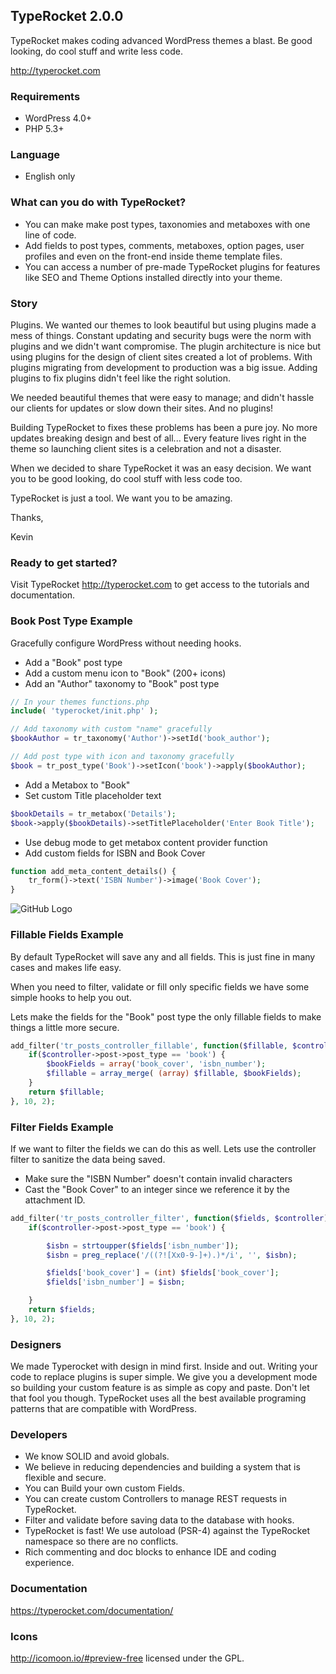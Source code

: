 ## TypeRocket 2.0.0
TypeRocket makes coding advanced WordPress themes a blast. Be good looking, do cool stuff and write less code.

http://typerocket.com

### Requirements

- WordPress 4.0+
- PHP 5.3+

### Language

- English only

### What can you do with TypeRocket?

- You can make make post types, taxonomies and metaboxes with one line of code.
- Add fields to post types, comments, metaboxes, option pages, user profiles and even on the front-end inside theme template files.
- You can access a number of pre-made TypeRocket plugins for features like SEO and Theme Options installed directly into your theme.

### Story

Plugins. We wanted our themes to look beautiful but using plugins made a mess of things. Constant updating and security bugs were the norm with plugins and we didn't want compromise. The plugin architecture is nice but using plugins for the design of client sites created a lot of problems. With plugins migrating from development to production was a big issue. Adding plugins to fix plugins didn't feel like the right solution.

We needed beautiful themes that were easy to manage; and didn't hassle our clients for updates or slow down their sites. And no plugins!

Building TypeRocket to fixes these problems has been a pure joy. No more updates breaking design and best of all... Every feature lives right in the theme so launching client sites is a celebration and not a disaster.

When we decided to share TypeRocket it was an easy decision. We want you to be good looking, do cool stuff with less code too.

TypeRocket is just a tool. We want you to be amazing.

Thanks,

Kevin

### Ready to get started?

Visit TypeRocket http://typerocket.com to get access to the tutorials and documentation.

### Book Post Type Example

Gracefully configure WordPress without needing hooks.

- Add a "Book" post type
- Add a custom menu icon to "Book" (200+ icons)
- Add an "Author" taxonomy to "Book" post type

```php
// In your themes functions.php
include( 'typerocket/init.php' );

// Add taxonomy with custom "name" gracefully
$bookAuthor = tr_taxonomy('Author')->setId('book_author');

// Add post type with icon and taxonomy gracefully
$book = tr_post_type('Book')->setIcon('book')->apply($bookAuthor);
```

- Add a Metabox to "Book"
- Set custom Title placeholder text

```php
$bookDetails = tr_metabox('Details');
$book->apply($bookDetails)->setTitlePlaceholder('Enter Book Title');
```

- Use debug mode to get metabox content provider function
- Add custom fields for ISBN and Book Cover

```php
function add_meta_content_details() {
    tr_form()->text('ISBN Number')->image('Book Cover');
}
```

![GitHub Logo](http://typerocket.com/github/typerocket-book-example.png)

### Fillable Fields Example

By default TypeRocket will save any and all fields. This is just fine in many cases and makes life easy.

When you need to filter, validate or fill only specific fields we have some simple hooks to help you out.

Lets make the fields for the "Book" post type the only fillable fields to make things a little more secure.

```php
add_filter('tr_posts_controller_fillable', function($fillable, $controller) {
    if($controller->post->post_type == 'book') {
        $bookFields = array('book_cover', 'isbn_number');
        $fillable = array_merge( (array) $fillable, $bookFields);
    }
    return $fillable;
}, 10, 2);
```

### Filter Fields Example

If we want to filter the fields we can do this as well. Lets use the controller filter to sanitize the data being saved.

- Make sure the "ISBN Number" doesn't contain invalid characters
- Cast the "Book Cover" to an integer since we reference it by the attachment ID.

```php
add_filter('tr_posts_controller_filter', function($fields, $controller) {
    if($controller->post->post_type == 'book') {

        $isbn = strtoupper($fields['isbn_number']);
        $isbn = preg_replace('/((?![Xx0-9-]+).)*/i', '', $isbn);

        $fields['book_cover'] = (int) $fields['book_cover'];
        $fields['isbn_number'] = $isbn;

    }
    return $fields;
}, 10, 2);
```

### Designers

We made Typerocket with design in mind first. Inside and out. Writing your code to replace plugins is super simple. We give you a development mode so building your custom feature is as simple as copy and paste. Don't let that fool you though. TypeRocket uses all the best available programing patterns that are compatible with WordPress.

### Developers

- We know SOLID and avoid globals.
- We believe in reducing dependencies and building a system that is flexible and secure.
- You can Build your own custom Fields.
- You can create custom Controllers to manage REST requests in TypeRocket.
- Filter and validate before saving data to the database with hooks.
- TypeRocket is fast! We use autoload (PSR-4) against the TypeRocket namespace so there are no conflicts.
- Rich commenting and doc blocks to enhance IDE and coding experience.

### Documentation

https://typerocket.com/documentation/

### Icons

http://icomoon.io/#preview-free licensed under the GPL.